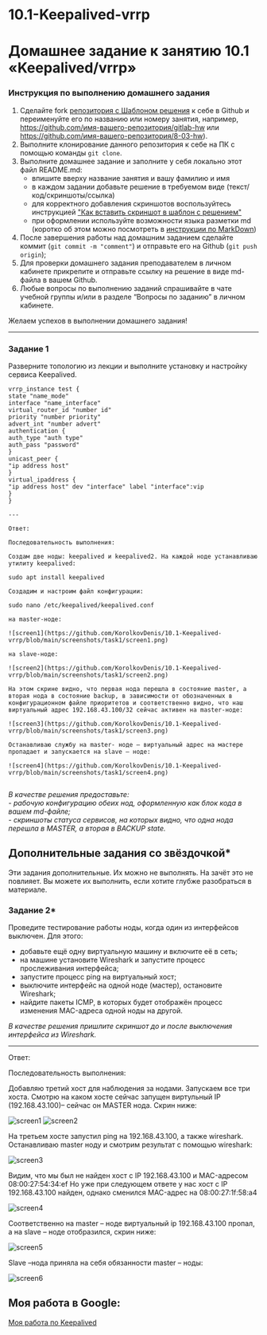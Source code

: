 # 10.1-Keepalived-vrrp

# Домашнее задание к занятию 10.1 «Keepalived/vrrp»

### Инструкция по выполнению домашнего задания

1. Сделайте fork [репозитория c Шаблоном решения](https://github.com/netology-code/sys-pattern-homework) к себе в Github и переименуйте его по названию или номеру занятия, например, https://github.com/имя-вашего-репозитория/gitlab-hw или https://github.com/имя-вашего-репозитория/8-03-hw).
2. Выполните клонирование данного репозитория к себе на ПК с помощью команды `git clone`.
3. Выполните домашнее задание и заполните у себя локально этот файл README.md:
   - впишите вверху название занятия и вашу фамилию и имя
   - в каждом задании добавьте решение в требуемом виде (текст/код/скриншоты/ссылка)
   - для корректного добавления скриншотов воспользуйтесь инструкцией ["Как вставить скриншот в шаблон с решением"](https://github.com/netology-code/sys-pattern-homework/blob/main/screen-instruction.md)
   - при оформлении используйте возможности языка разметки md (коротко об этом можно посмотреть в [инструкции по MarkDown](https://github.com/netology-code/sys-pattern-homework/blob/main/md-instruction.md))
4. После завершения работы над домашним заданием сделайте коммит (`git commit -m "comment"`) и отправьте его на Github (`git push origin`);
5. Для проверки домашнего задания преподавателем в личном кабинете прикрепите и отправьте ссылку на решение в виде md-файла в вашем Github.
6. Любые вопросы по выполнению заданий спрашивайте в чате учебной группы и/или в разделе “Вопросы по заданию” в личном кабинете.

Желаем успехов в выполнении домашнего задания!

---

### Задание 1

Разверните топологию из лекции и выполните установку и настройку сервиса Keepalived. 

```
vrrp_instance test {
state "name_mode"
interface "name_interface"
virtual_router_id "number id"
priority "number priority"
advert_int "number advert"
authentication {
auth_type "auth type"
auth_pass "password"
}
unicast_peer {
"ip address host"
}
virtual_ipaddress {
"ip address host" dev "interface" label "interface":vip
}
}

---

Ответ:

Последовательность выполнения:

Создам две ноды: keepalived и keepalived2. На каждой ноде устанавливаю утилиту keepalived:

sudo apt install keepalived

Создадим и настроим файл конфигурации:

sudo nano /etc/keepalived/keepalived.conf

на master-ноде:

![screen1](https://github.com/KorolkovDenis/10.1-Keepalived-vrrp/blob/main/screenshots/task1/screen1.png)

на slave-ноде:

![screen2](https://github.com/KorolkovDenis/10.1-Keepalived-vrrp/blob/main/screenshots/task1/screen2.png)

На этом скрине видно, что первая нода перешла в состояние master, а вторая нода в состояние backup, в зависимости от обозначенных в конфигурационном файле приоритетов и соответственно видно, что наш виртуальный адрес 192.168.43.100/32 сейчас активен на master-ноде:

![screen3](https://github.com/KorolkovDenis/10.1-Keepalived-vrrp/blob/main/screenshots/task1/screen3.png)

Останавливаю службу на master- ноде – виртуальный адрес на мастере пропадает и запускается на slave – ноде:

![screen4](https://github.com/KorolkovDenis/10.1-Keepalived-vrrp/blob/main/screenshots/task1/screen4.png)


```

*В качестве решения предоставьте:*   
*- рабочую конфигурацию обеих нод, оформленную как блок кода в вашем md-файле;*   
*- скриншоты статуса сервисов, на которых видно, что одна нода перешла в MASTER, а вторая в BACKUP state.*   

## Дополнительные задания со звёздочкой*

Эти задания дополнительные. Их можно не выполнять. На зачёт это не повлияет. Вы можете их выполнить, если хотите глубже разобраться в материале.
 
### Задание 2*

Проведите тестирование работы ноды, когда один из интерфейсов выключен. Для этого:
- добавьте ещё одну виртуальную машину и включите её в сеть;
- на машине установите Wireshark и запустите процесс прослеживания интерфейса;
- запустите процесс ping на виртуальный хост;
- выключите интерфейс на одной ноде (мастер), остановите Wireshark;
- найдите пакеты ICMP, в которых будет отображён процесс изменения MAC-адреса одной ноды на другой. 

 *В качестве решения пришлите скриншот до и после выключения интерфейса из Wireshark.*

 ---
 
 Ответ:

Последовательность выполнения:

Добавляю третий хост для наблюдения за нодами. Запускаем все три хоста.
Смотрю на каком хосте сейчас запущен виртульный IP (192.168.43.100)– сейчас он MASTER нода. Скрин ниже:


![screen1](https://github.com/KorolkovDenis/10.1-Keepalived-vrrp/blob/main/screenshots/task2/screen1.jpg)
![screen2](https://github.com/KorolkovDenis/10.1-Keepalived-vrrp/blob/main/screenshots/task2/screen2.jpg)

На третьем хосте запустил ping на 192.168.43.100, а также wireshark.
Останавливаю master ноду и смотрим результат с помощью wireshark:

![screen3](https://github.com/KorolkovDenis/10.1-Keepalived-vrrp/blob/main/screenshots/task2/screen3.jpg)
 
Видим, что мы был не найден хост с IP 192.168.43.100 и MAC-адресом 08:00:27:54:34:ef
Но уже при следующем ответе у нас хост с IP 192.168.43.100 найден, однако сменился MAC-адрес на 08:00:27:1f:58:a4

![screen4](https://github.com/KorolkovDenis/10.1-Keepalived-vrrp/blob/main/screenshots/task2/screen4.jpg)

Соответственно на master – ноде виртуальный ip 192.168.43.100 пропал, а на slave – ноде отобразился, скрин ниже:

![screen5](https://github.com/KorolkovDenis/10.1-Keepalived-vrrp/blob/main/screenshots/task2/screen5.jpg)

Slave –нода приняла на себя обязанности master – ноды:

![screen6](https://github.com/KorolkovDenis/10.1-Keepalived-vrrp/blob/main/screenshots/task2/screen6.jpg)

 ## Моя работа в Google:

[Моя работа по Keepalived](https://docs.google.com/document/d/1mdSrj8U90xEIRA-tz0Ul8f4WHslHMDr_/edit?usp=share_link&ouid=104113173630640462528&rtpof=true&sd=true)
